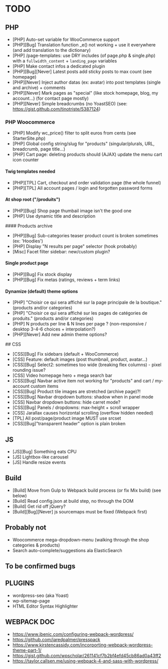 # TODO

## PHP

* [PHP] Auto-set variable for WooCommerce support
* [PHP][Bug] Translation function _e() not working + use it everywhere (and add translation to the dictionary)
* [PHP] /page-templates: use DRY includes (of page.php & single.php) with a `fullwidth_content` + `landing_page` variables
* [PHP] Make contact infos a dedicated plugin
* [PHP][Bug][Never] Latest posts add sticky posts to max count (see homepage)
* [PHP][Never] Inject author datas (ex: avatar) into post templates (single and archive) + comments
* [PHP][Never] Mark pages as "special" (like stock homepage, blog, my account...) (for contact page mostly)
* [PHP][Never] Simple breadcrumbs (no YoastSEO) (see: https://gist.github.com/tinotriste/5387124)

### PHP Woocommerce

* [PHP] Modify wc_price() filter to split euros from cents (see StarterSite.php)
* [PHP] Global config string/slug for "products" (singular/plurals, URL, breadcrumb, page title...)
* [PHP] Cart page: deleting products should (AJAX) update the menu cart icon counter

#### Twig templates needed

* [PHP][TPL] Cart, checkout and order validation page (the whole funnel)
* [PHP][TPL] All account pages / login and forgotten password forms

#### At shop root ("/produits")

* [PHP][Bug] Shop page thumbail image isn't the good one
* [PHP] Use dynamic title and description

#### Products archive

* [PHP][Bug] Sub-categories teaser product count is broken sometimes (ex: 'Hoodies')
* [PHP] Display "N results per page" selector (hook probably)
* [Misc] Facet filter sidebar: new/custom plugin?

#### Single product page

* [PHP][Bug] Fix stock display
* [PHP][Bug] Fix metas (ratings, reviews + term links)

#### Dynamize (default) theme options

* [PHP] "Choisir ce qui sera affiché sur la page principale de la boutique." (products and/or categories)
* [PHP] "Choisir ce qui sera affiché sur les pages de catégories de produits." (products and/or categories)
* [PHP] N products per line & N lines per page ? (non-responsive / desktop 3-4-6 choices + interpolation?)
* [PHP][Never] Add new admin theme options?

## CSS

* [CSS][Bug] Fix sidebars (default + WooCommerce)
* [CSS] Feature: default images (post thumbnail, product, avatar...)
* [CSS][Bug] Select2: sometimes too wide (breaking flex columns) - pixel rounding issue?
* [CSS] Video homepage hero + mega search bar
* [CSS][Bug] Navbar active item not working for "products" and cart / my-account custom items
* [CSS][Bug] Product tile images are stretched (archive page)?!
* [CSS][Bug] Navbar dropdown buttons: shadow when in panel mode
* [CSS] Navbar dropdown buttons: hide carret mode?
* [CSS][Bug] Panels / dropdowns: max-height + scroll wrapper
* [CSS] Jarallax causes horizontal scrolling (overflow hidden needed)
* [TPL] All post/page/product image MUST use srcset
* [CSS][Bug]"transparent header" option is plain broken

## JS

* [JS][Bug] Something eats CPU
* [JS] Lightbox-like carousel
* [JS] Handle resize events

## Build

* [Build] Move from Gulp to Webpack build process (or fix Mix build) (see below)
* [Build] Read config.json at build step, no through the DOM
* [Build] Get rid off jQuery?
* [Build][Bug][Never] js sourcemaps must be fixed (Webpack first)

## Probably not

* Woocommerce mega-dropdown-menu (walking through the shop categories & products)
* Search auto-complete/suggestions ala ElasticSearch

## To be confirmed bugs

## PLUGINS

* wordpress-seo (aka Yoast)
* wp-sitemap-page
* HTML Editor Syntax Highlighter

## WEBPACK DOC

* https://www.ibenic.com/configuring-webpack-wordpress/
* https://github.com/jaredpalmer/presspack
* https://www.kirstencassidy.com/incorporting-webpack-wordpress-theme-part-1/
* https://gist.github.com/wpscholar/261141cf7b2bf4efd45cb86ad0a43ff2
* https://taylor.callsen.me/using-webpack-4-and-sass-with-wordpress/